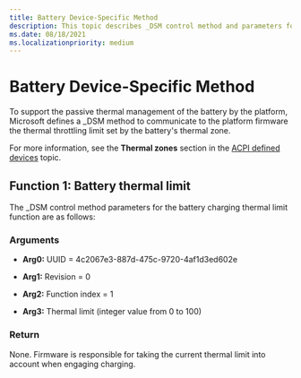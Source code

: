 ```yaml
---
title: Battery Device-Specific Method
description: This topic describes _DSM control method and parameters for passive thermal battery management.
ms.date: 08/18/2021
ms.localizationpriority: medium
---
```


# Battery Device-Specific Method

To support the passive thermal management of the battery by the platform, Microsoft defines a _DSM method to communicate to the platform firmware the thermal throttling limit set by the battery's thermal zone.

For more information, see the **Thermal zones** section in the [ACPI defined devices](acpi-defined-devices.md#thermal-zones) topic.

## Function 1: Battery thermal limit

The \_DSM control method parameters for the battery charging thermal limit function are as follows:

### Arguments

- **Arg0:** UUID = 4c2067e3-887d-475c-9720-4af1d3ed602e

- **Arg1:** Revision = 0

- **Arg2:** Function index = 1

- **Arg3:** Thermal limit (integer value from 0 to 100)

### Return

None. Firmware is responsible for taking the current thermal limit into account when engaging charging.
